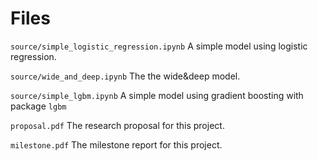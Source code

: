 # Files

`source/simple_logistic_regression.ipynb` A simple model using logistic regression.

`source/wide_and_deep.ipynb` The the wide&deep model.

`source/simple_lgbm.ipynb` A simple model using gradient boosting with package `lgbm`

`proposal.pdf` The research proposal for this project.

`milestone.pdf` The milestone report for this project.
